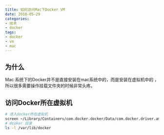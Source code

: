 ```yaml
---
title: 如何访问Mac下Docker VM
date: 2018-05-29
categories:
- 技术
- docker
tags:
- docker
- vm
- mac
---
```


## 为什么
Mac 系统下的Docker并不是直接安装在mac系统中的，而是安装在虚拟机中的
，所以很多需要操作挂载文件夹的时候非常头疼。

## 访问Docker所在虚拟机

```bash
# 进入docker所在虚拟机
screen ~/Library/Containers/com.docker.docker/Data/com.docker.driver.amd64-linux/tty
# dcoker 目录
ls -l /var/lib/docker
```



